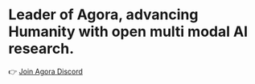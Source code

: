 # Leader of Agora, advancing Humanity with open multi modal AI research.

👉 [Join Agora Discord](https://discord.gg/qUtxnK2NMf)
